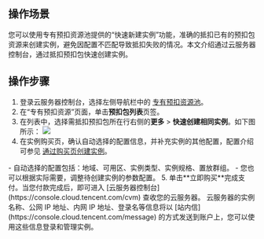 ## 操作场景
您可以使用专有预扣资源池提供的“快速新建实例”功能，准确的抵扣已有的预扣包资源来创建实例，避免因配置不匹配导致抵扣失败的情况。本文介绍通过云服务器控制台，通过抵扣预扣包快速创建实例。


## 操作步骤
1. 登录云服务器控制台，选择左侧导航栏中的 [专有预扣资源池](https://console.cloud.tencent.com/cvm/preparedinstances)。
2. 在“专有预扣资源”页面，单击**预扣包列表**页签。
3. 在列表中，选择需抵扣预扣包所在行右侧的**更多** > **快速创建相同实例**。如下图所示：
![](https://main.qcloudimg.com/raw/299497fc82982993f7fc17198b9f8104.png)
4. 在实例购买页，确认自动选择的配置信息，并补充实例的其他配置，配置介绍可参见 [通过购买页创建实例](https://cloud.tencent.com/document/product/213/4855)。
<dx-alert infotype="explain" title="">
- 自动选择的配置包括：地域、可用区、实例类型、实例规格、置放群组。
- 您也可以根据实际需要，调整待创建实例的参数配置。
</dx-alert>
5. 单击**立即购买**完成支付。当您付款完成后，即可进入 [云服务器控制台](https://console.cloud.tencent.com/cvm) 查收您的云服务器。
云服务器的实例名称、公网 IP 地址、内网 IP 地址、登录名等信息将以 [站内信](https://console.cloud.tencent.com/message) 的方式发送到账户上，您可以使用这些信息登录和管理实例。



